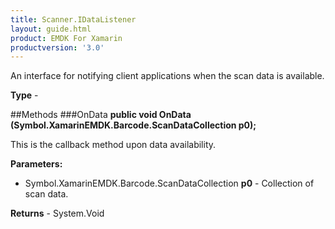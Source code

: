 ```yaml
---
title: Scanner.IDataListener
layout: guide.html
product: EMDK For Xamarin
productversion: '3.0'
---
```

An interface for notifying client applications when the scan data is available.

**Type** - 

##Methods
###OnData
**public void OnData (Symbol.XamarinEMDK.Barcode.ScanDataCollection p0);**

This is the callback method upon data availability.

**Parameters:** 

* Symbol.XamarinEMDK.Barcode.ScanDataCollection **p0** -  Collection of scan data.

**Returns** - System.Void



















